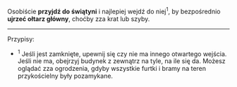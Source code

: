 Osobiście **przyjdź do świątyni** i najlepiej wejdź do niej<sup>1</sup>, by bezpośrednio **ujrzeć ołtarz główny**, choćby zza krat lub szyby.

---
Przypisy:

- <sup>1</sup> Jeśli jest zamknięte, upewnij się czy nie ma innego otwartego wejścia. Jeśli nie ma, obejrzyj budynek z zewnątrz na tyle, na ile się da. Możesz oglądać zza ogrodzenia, gdyby wszystkie furtki i bramy na teren przykościelny były pozamykane.
